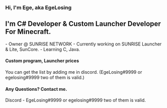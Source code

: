 <h3>Hi, I'm Ege, aka EgeLosing</h3>

<h2>I'm C# Developer & Custom Launcher Developer For Minecraft.</h2>
- Owner @ SUNRISE NETWORK
- Currently working on SUNRISE Launcher & Lite, SunCore.
- Learning C, Java.

<h4>Custom program, Launcher prices</h4>
<p>You can get the list by adding me in discord. (EgeLosing#9999 or egelosing#9999 two of them is valid.)

<h4>Any Questions? Contact me.</h4>
<p>Discord - EgeLosing#9999 or egelosing#9999 two of them is valid.</p>
<p></p>

